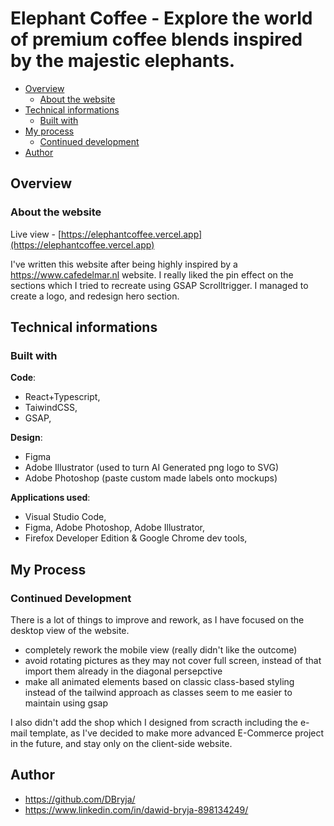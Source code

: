 # Elephant Coffee - Explore the world of premium coffee blends inspired by the majestic elephants.

- [Overview](#overview)
  - [About the website](#about-the-website)
- [Technical informations](#technical-informations)
  - [Built with](#built-with)
- [My process](#my-process)
  - [Continued development](#continued-development)
- [Author](#author)

## Overview

### About the website
Live view - [https://elephantcoffee.vercel.app](https://elephantcoffee.vercel.app)

I've written this website after being highly inspired by a https://www.cafedelmar.nl website.
I really liked the pin effect on the sections which I tried to recreate using GSAP Scrolltrigger.
I managed to create a logo, and redesign hero section. 

## Technical informations

### Built with

**Code**:
- React+Typescript,
- TaiwindCSS,
- GSAP,

**Design**:
- Figma
- Adobe Illustrator (used to turn AI Generated png logo to SVG)
- Adobe Photoshop (paste custom made labels onto mockups) 

**Applications used**:
- Visual Studio Code,
- Figma, Adobe Photoshop, Adobe Illustrator,
- Firefox Developer Edition & Google Chrome dev tools,

## My Process

### Continued Development

There is a lot of things to improve and rework, as I have focused on the desktop view of the website.
  - completely rework the mobile view (really didn't like the outcome)
  - avoid rotating pictures as they may not cover full screen, instead of that import them already in the diagonal persepctive
  - make all animated elements based on classic class-based styling instead of the tailwind approach as classes seem to me easier to maintain using gsap

I also didn't add the shop which I designed from scracth including the e-mail template, as I've decided to make more advanced E-Commerce project in the future, and stay only on the client-side website.
  

## Author

- https://github.com/DBryja/
- https://www.linkedin.com/in/dawid-bryja-898134249/
